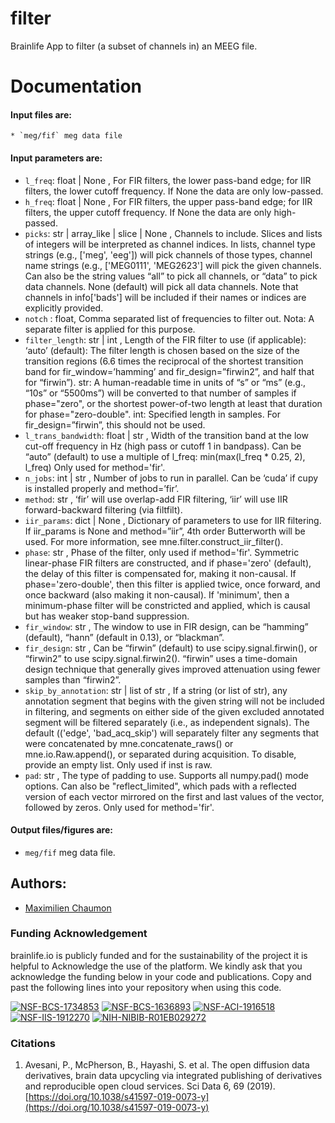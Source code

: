 # filter
Brainlife App to filter (a subset of channels in) an MEEG file.  

# Documentation

#### Input files are:
    * `meg/fif` meg data file

#### Input parameters are:
* ` l_freq `:  float | None ,  For FIR filters, the lower pass-band edge; for IIR filters, the lower cutoff frequency. If None the data are only low-passed. 
* ` h_freq `:  float | None ,  For FIR filters, the upper pass-band edge; for IIR filters, the upper cutoff frequency. If None the data are only high-passed. 
* ` picks `:  str | array_like | slice | None ,  Channels to include. Slices and lists of integers will be interpreted as channel indices. In lists, channel type strings (e.g., ['meg', 'eeg']) will pick channels of those types, channel name strings (e.g., ['MEG0111', 'MEG2623'] will pick the given channels. Can also be the string values “all” to pick all channels, or “data” to pick data channels. None (default) will pick all data channels. Note that channels in info['bads'] will be included if their names or indices are explicitly provided. 
* ` notch ` : float, Comma separated list of frequencies to filter out. Nota: A separate filter is applied for this purpose.
* ` filter_length `:  str | int ,  Length of the FIR filter to use (if applicable):
    ‘auto’ (default): The filter length is chosen based on the size of the transition regions (6.6 times the reciprocal of the shortest transition band for fir_window=’hamming’ and fir_design=”firwin2”, and half that for “firwin”).
    str: A human-readable time in units of “s” or “ms” (e.g., “10s” or “5500ms”) will be converted to that number of samples if phase="zero", or the shortest power-of-two length at least that duration for phase="zero-double".
    int: Specified length in samples. For fir_design=”firwin”, this should not be used. 
* ` l_trans_bandwidth `:  float | str ,  Width of the transition band at the low cut-off frequency in Hz (high pass or cutoff 1 in bandpass). Can be “auto” (default) to use a multiple of l_freq:
min(max(l_freq * 0.25, 2), l_freq) Only used for method='fir'. 
* ` n_jobs `:  int | str ,  Number of jobs to run in parallel. Can be ‘cuda’ if cupy is installed properly and method=’fir’. 
* ` method `:  str ,  ‘fir’ will use overlap-add FIR filtering, ‘iir’ will use IIR forward-backward filtering (via filtfilt). 
* ` iir_params `:  dict | None ,  Dictionary of parameters to use for IIR filtering. If iir_params is None and method=”iir”, 4th order Butterworth will be used. For more information, see mne.filter.construct_iir_filter(). 
* ` phase `:  str ,  Phase of the filter, only used if method='fir'. Symmetric linear-phase FIR filters are constructed, and if phase='zero' (default), the delay of this filter is compensated for, making it non-causal. If phase='zero-double', then this filter is applied twice, once forward, and once backward (also making it non-causal). If 'minimum', then a minimum-phase filter will be constricted and applied, which is causal but has weaker stop-band suppression. 
* ` fir_window `:  str ,  The window to use in FIR design, can be “hamming” (default), “hann” (default in 0.13), or “blackman”. 
* ` fir_design `:  str ,  Can be “firwin” (default) to use scipy.signal.firwin(), or “firwin2” to use scipy.signal.firwin2(). “firwin” uses a time-domain design technique that generally gives improved attenuation using fewer samples than “firwin2”. 
* ` skip_by_annotation `:  str | list of str ,  If a string (or list of str), any annotation segment that begins with the given string will not be included in filtering, and segments on either side of the given excluded annotated segment will be filtered separately (i.e., as independent signals). The default (('edge', 'bad_acq_skip') will separately filter any segments that were concatenated by mne.concatenate_raws() or mne.io.Raw.append(), or separated during acquisition. To disable, provide an empty list. Only used if inst is raw. 
* ` pad `:  str ,  The type of padding to use. Supports all numpy.pad() mode options. Can also be "reflect_limited", which pads with a reflected version of each vector mirrored on the first and last values of the vector, followed by zeros.
Only used for method='fir'. 

#### Output files/figures are:
* `meg/fif` meg data file.

## Authors:
- [Maximilien Chaumon](maximilien.chaumon@icm-institute.org)
### Funding Acknowledgement
brainlife.io is publicly funded and for the sustainability of the project it is helpful to Acknowledge the use of the platform. We kindly ask that you acknowledge the funding below in your code and publications. Copy and past the following lines into your repository when using this code.

[![NSF-BCS-1734853](https://img.shields.io/badge/NSF_BCS-1734853-blue.svg)](https://nsf.gov/awardsearch/showAward?AWD_ID=1734853)
[![NSF-BCS-1636893](https://img.shields.io/badge/NSF_BCS-1636893-blue.svg)](https://nsf.gov/awardsearch/showAward?AWD_ID=1636893)
[![NSF-ACI-1916518](https://img.shields.io/badge/NSF_ACI-1916518-blue.svg)](https://nsf.gov/awardsearch/showAward?AWD_ID=1916518)
[![NSF-IIS-1912270](https://img.shields.io/badge/NSF_IIS-1912270-blue.svg)](https://nsf.gov/awardsearch/showAward?AWD_ID=1912270)
[![NIH-NIBIB-R01EB029272](https://img.shields.io/badge/NIH_NIBIB-R01EB029272-green.svg)](https://grantome.com/grant/NIH/R01-EB029272-01)

### Citations
1. Avesani, P., McPherson, B., Hayashi, S. et al. The open diffusion data derivatives, brain data upcycling via integrated publishing of derivatives and reproducible open cloud services. Sci Data 6, 69 (2019). [https://doi.org/10.1038/s41597-019-0073-y](https://doi.org/10.1038/s41597-019-0073-y)